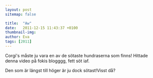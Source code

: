 ```yaml
---
layout: post
sitemap: false

title:  "Aw"
date:   2011-12-15 11:43:37 +0100
thumbnail-img: 
author: Eva
tags: [2011]
---
```


Corgi's måste ju vara en av de sötaste hundraserna som finns! Hittade denna video på fokis blogggg, fett söt iaf.









Den som är längst till höger är ju dock sötast!Visst då?

